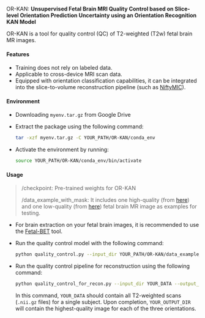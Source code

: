 OR-KAN: **Unsupervised Fetal Brain MRI Quality Control based on Slice-level Orientation Prediction Uncertainty using an Orientation Recognition KAN Model**



OR-KAN is a tool for quality control (QC) of T2-weighted (T2w) fetal brain MR images. 



#### Features

+ Training does not rely on labeled data.
+ Applicable to cross-device MRI scan data.
+ Equipped with orientation classification capabilities, it can be integrated into the slice-to-volume reconstruction pipeline (such as [NiftyMIC](https://www.sciencedirect.com/science/article/pii/S1053811919309152)).



#### Environment

+ Downloading `myenv.tar.gz` from Google Drive

+ Extract the package using the following command:  

  ```bash
  tar -xzf myenv.tar.gz -C YOUR_PATH/OR-KAN/conda_env
  ```

+ Activate the environment by running:  

  ```bash
  source YOUR_PATH/OR-KAN/conda_env/bin/activate
  ```



#### Usage

>  /checkpoint: Pre-trained weights for OR-KAN
>
> /data_example_with_mask: It includes one high-quality (from [here](https://zenodo.org/records/8123677)) and one low-quality (from [here](https://pubmed.ncbi.nlm.nih.gov/35082346/)) fetal brain MR image as examples for testing.

+ For brain extraction on your fetal brain images, it is recommended to use the [Fetal-BET](https://github.com/IntelligentImaging/fetal-brain-extraction) tool.

+ Run the quality control model with the following command:  

  ```bash
  python quality_control.py --input_dir YOUR_PATH/OR-KAN/data_example_with_mask
  ```

+ Run the quality control pipeline for reconstruction using the following command:  

  ```bash
  python quality_control_for_recon.py --input_dir YOUR_DATA --output_dir YOUR_OUTPUT_DIR
  ```

  In this command, `YOUR_DATA` should contain all T2-weighted scans (`.nii.gz` files) for a single subject. Upon completion, `YOUR_OUTPUT_DIR` will contain the highest-quality image for each of the three orientations.

  
